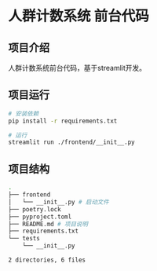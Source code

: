 # 人群计数系统 前台代码

## 项目介绍

人群计数系统前台代码，基于streamlit开发。

## 项目运行

``` bash
# 安装依赖
pip install -r requirements.txt

# 运行
streamlit run ./frontend/__init__.py
```

## 项目结构

``` bash
.
├── frontend
│   └── __init__.py # 启动文件
├── poetry.lock
├── pyproject.toml
├── README.md # 项目说明
├── requirements.txt
└── tests
    └── __init__.py

2 directories, 6 files
```
